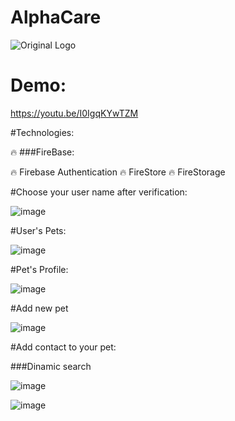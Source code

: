 # AlphaCare

![Original Logo](https://user-images.githubusercontent.com/68230416/177207530-3d58857d-eef2-48c6-84b8-8e174a61d522.png)

# Demo:

https://youtu.be/I0IgqKYwTZM

#Technologies:

:fire: ###FireBase:

:fire: Firebase Authentication
:fire: FireStore
:fire: FireStorage

#Choose your user name after verification:

![image](https://user-images.githubusercontent.com/68230416/177209245-63cfac7f-0ab7-4e84-9dd7-be9fb029fee7.png)

#User's Pets:

![image](https://user-images.githubusercontent.com/68230416/177208498-ebc1626f-9a7a-4b19-a5c5-68894e0b4941.png)

#Pet's Profile:

![image](https://user-images.githubusercontent.com/68230416/177208563-0cac9804-2da0-44a7-a52b-903518993e57.png)

#Add new pet

![image](https://user-images.githubusercontent.com/68230416/177208763-e98a25fa-4b2a-4187-a55d-9e583b9e05ba.png)

#Add contact to your pet:

###Dinamic search

![image](https://user-images.githubusercontent.com/68230416/177209452-0432b086-cc92-472f-96f7-c3e3703cfd02.png)

![image](https://user-images.githubusercontent.com/68230416/177209542-b02796e7-d58a-46c2-8387-a16772363e12.png)

